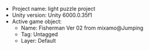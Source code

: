 <!-- UNITY CODE ASSIST INSTRUCTIONS START -->
- Project name: light puzzle project
- Unity version: Unity 6000.0.35f1
- Active game object:
  - Name: Fisherman Ver 02 from mixamo@Jumping
  - Tag: Untagged
  - Layer: Default
<!-- UNITY CODE ASSIST INSTRUCTIONS END -->